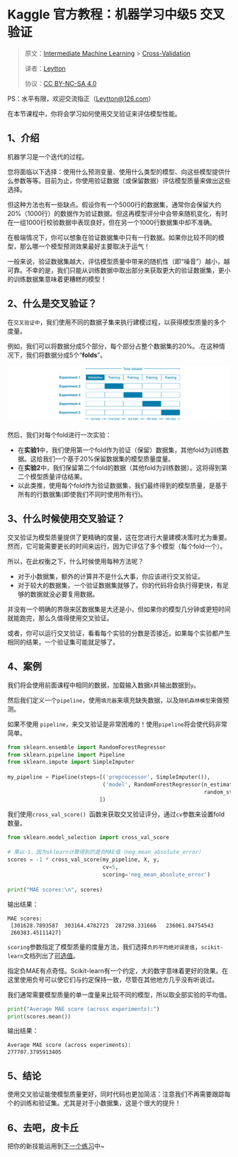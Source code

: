 # Kaggle 官方教程：机器学习中级5 交叉验证
> 原文：[Intermediate Machine Learning](https://www.kaggle.com/learn/intermediate-machine-learning) > [Cross-Validation](https://www.kaggle.com/alexisbcook/cross-validation)
> 
> 译者：[Leytton](https://github.com/Leytton)
> 
> 协议：[CC BY-NC-SA 4.0](http://creativecommons.org/licenses/by-nc-sa/4.0/)

PS：水平有限，欢迎交流指正（Leytton@126.com）

在本节课程中，你将会学习如何使用交叉验证来评估模型性能。

## 1、介绍
机器学习是一个迭代的过程。

您将面临以下选择：使用什么预测变量、使用什么类型的模型、向这些模型提供什么参数等等。目前为止，你使用验证数据（或保留数据）评估模型质量来做出这些选择。

但这种方法也有一些缺点。假设你有一个5000行的数据集，通常你会保留大约20%（1000行）的数据作为验证数据。但这再模型评分中会带来随机变化，有时在一组1000行校验数据中表现良好，但在另一个1000行数据集中却不准确。

在极端情况下，你可以想象在验证数据集中只有一行数据。如果你比较不同的模型，那么哪一个模型预测效果最好主要取决于运气！

一般来说，验证数据集越大，评估模型质量中带来的随机性（即“噪音”）越小，越可靠。不幸的是，我们只能从训练数据中取出部分来获取更大的验证数据集，更小的训练数据集意味着更糟糕的模型！

## 2、什么是交叉验证？
在`交叉验证中`，我们使用不同的数据子集来执行建模过程，以获得模型质量的多个度量。

例如，我们可以将数据分成5个部分，每个部分占整个数据集的20%。.在这种情况下，我们将数据分成5个“**folds**”。

![tut5_crossval](/img/learn/intermediate-machine-learning/5.1.png)

然后，我们对每个fold进行一次实验：

 - 在**实验1**中，我们使用第一个fold作为验证（保留）数据集，其他fold为训练数据。这给我们一个基于20%保留数据集的模型质量度量。
 - 在**实验2**中，我们保留第二个fold的数据（其他fold为训练数据）。这将得到第二个模型质量评估结果。
 - 以此类推，使用每个fold作为验证数据集，我们最终得到的模型质量，是基于所有的行数据集(即使我们不同时使用所有行)。

## 3、什么时候使用交叉验证？
交叉验证为模型质量提供了更精确的度量，这在您进行大量建模决策时尤为重要。然而，它可能需要更长的时间来运行，因为它评估了多个模型（每个fold一个）。

所以，在此权衡之下，什么时候使用每种方法呢？

 - 对于小数据集，额外的计算并不是什么大事，你应该进行交叉验证。
 - 对于较大的数据集，一个验证数据集就够了。你的代码将会执行得更快，有足够的数据就没必要复用数据。

并没有一个明确的界限来区数据集是大还是小，但如果你的模型几分钟或更短时间就能跑完，那么久值得使用交叉验证。

或者，你可以运行交叉验证，看看每个实验的分数是否接近。如果每个实验都产生相同的结果，一个验证集可能就足够了。

## 4、案例

我们将会使用前面课程中相同的数据，加载输入数据`X`并输出数据到`y`。

然后我们定义一个`pipeline`，使用`填充器`来填充缺失数据，以及`随机森林模型`来做预测。

如果不使用	`pipeline`，来交叉验证是非常困难的！使用`pipeline`将会使代码非常简单。
```python
from sklearn.ensemble import RandomForestRegressor
from sklearn.pipeline import Pipeline
from sklearn.impute import SimpleImputer

my_pipeline = Pipeline(steps=[('preprocessor', SimpleImputer()),
                              ('model', RandomForestRegressor(n_estimators=50,
                                                              random_state=0))
                             ])
```
我们使用`cross_val_score() `函数来获取交叉验证评分，通过`cv`参数来设置fold数量。
```python
from sklearn.model_selection import cross_val_score

# 乘以-1，因为sklearn计算得到的是负MAE值（neg_mean_absolute_error）
scores = -1 * cross_val_score(my_pipeline, X, y,
                              cv=5,
                              scoring='neg_mean_absolute_error')

print("MAE scores:\n", scores)
```
输出结果：
```
MAE scores:
 [301628.7893587  303164.4782723  287298.331666   236061.84754543
 260383.45111427]
```
`scoring`参数指定了模型质量的度量方法，我们选择`负的平均绝对误差值`，`scikit-learn`文档列出了[可选值](http://scikit-learn.org/stable/modules/model_evaluation.html)。

指定负MAE有点奇怪。Scikit-learn有一个约定，大的数字意味着更好的效果。在这里使用负号可以使它们与约定保持一致，尽管在其他地方几乎没有听说过。

我们通常需要模型质量的单一度量来比较不同的模型，所以取全部实验的平均值。
```python
print("Average MAE score (across experiments):")
print(scores.mean())
```
输出结果：
```
Average MAE score (across experiments):
277707.3795913405
```
## 5、结论
使用交叉验证能使模型质量更好，同时代码也更加简洁：注意我们不再需要跟踪每个的训练和验证集。尤其是对于小数据集，这是个很大的提升！

## 6、去吧，皮卡丘

把你的新技能运用到[下一个练习](https://www.kaggle.com/kernels/fork/3370281)中~
